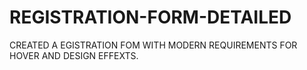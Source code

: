 # REGISTRATION-FORM-DETAILED
CREATED A EGISTRATION FOM WITH MODERN REQUIREMENTS FOR HOVER AND DESIGN EFFEXTS.
